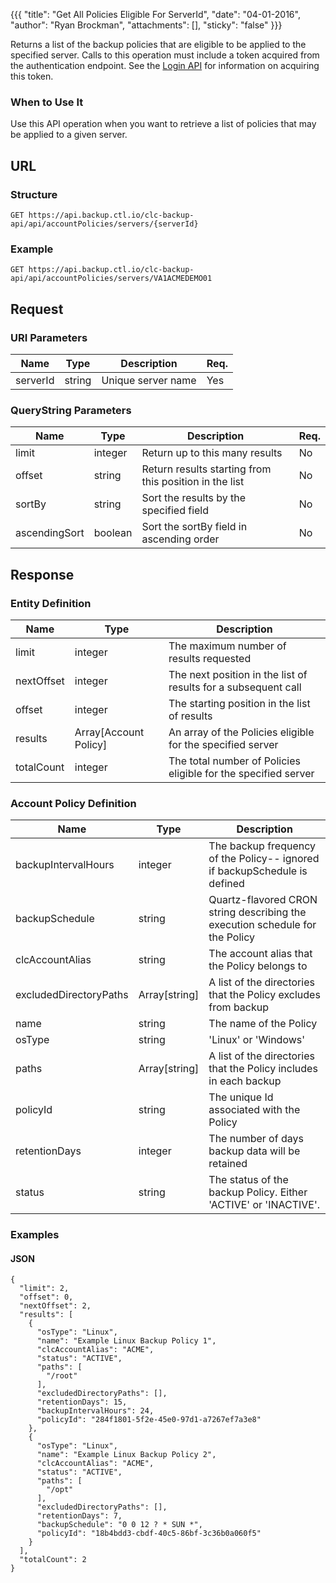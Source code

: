 {{{
  "title": "Get All Policies Eligible For ServerId",
  "date": "04-01-2016",
  "author": "Ryan Brockman",
  "attachments": [],
  "sticky": "false"
}}}

Returns a list of the backup policies that are eligible to be applied to the specified server. Calls to this operation must include a token acquired from the authentication endpoint. See the [Login API](../Authentication/login.md) for information on acquiring this token.

### When to Use It

Use this API operation when you want to retrieve a list of policies that may be applied to a given server.

## URL

### Structure

    GET https://api.backup.ctl.io/clc-backup-api/api/accountPolicies/servers/{serverId}

### Example

    GET https://api.backup.ctl.io/clc-backup-api/api/accountPolicies/servers/VA1ACMEDEMO01

## Request

### URI Parameters

| Name | Type | Description | Req. |
| --- | --- | --- | --- |
| serverId | string | Unique server name | Yes |

### QueryString Parameters

| Name | Type | Description | Req. |
| --- | --- | --- | --- |
| limit | integer | Return up to this many results | No |
| offset | string | Return results starting from this position in the list | No |
| sortBy | string | Sort the results by the specified field | No |
| ascendingSort | boolean | Sort the sortBy field in ascending order | No |

## Response

### Entity Definition

| Name | Type | Description |
| --- | --- | --- |
| limit | integer | The maximum number of results requested |
| nextOffset | integer | The next position in the list of results for a subsequent call |
| offset | integer | The starting position in the list of results |
| results | Array[Account Policy] | An array of the Policies eligible for the specified server |
| totalCount | integer | The total number of Policies eligible for the specified server |

### Account Policy Definition

| Name | Type | Description |
| --- | --- | --- |
| backupIntervalHours | integer | The backup frequency of the Policy-- ignored if backupSchedule is defined |
| backupSchedule | string | Quartz-flavored CRON string describing the execution schedule for the Policy |
| clcAccountAlias | string | The account alias that the Policy belongs to |
| excludedDirectoryPaths | Array[string] | A list of the directories that the Policy excludes from backup |
| name | string | The name of the Policy |
| osType | string | 'Linux' or 'Windows' |
| paths | Array[string] | A list of the directories that the Policy includes in each backup |
| policyId | string | The unique Id associated with the Policy |
| retentionDays | integer | The number of days backup data will be retained |
| status | string | The status of the backup Policy.  Either 'ACTIVE' or 'INACTIVE'. |


### Examples

#### JSON

    {
      "limit": 2,
      "offset": 0,
      "nextOffset": 2,
      "results": [
        {
          "osType": "Linux",
          "name": "Example Linux Backup Policy 1",
          "clcAccountAlias": "ACME",
          "status": "ACTIVE",
          "paths": [
            "/root"
          ],
          "excludedDirectoryPaths": [],
          "retentionDays": 15,
          "backupIntervalHours": 24,
          "policyId": "284f1801-5f2e-45e0-97d1-a7267ef7a3e8"
        },
        {
          "osType": "Linux",
          "name": "Example Linux Backup Policy 2",
          "clcAccountAlias": "ACME",
          "status": "ACTIVE",
          "paths": [
            "/opt"
          ],
          "excludedDirectoryPaths": [],
          "retentionDays": 7,
          "backupSchedule": "0 0 12 ? * SUN *",
          "policyId": "18b4bdd3-cbdf-40c5-86bf-3c36b0a060f5"
        }
      ],
      "totalCount": 2
    }
